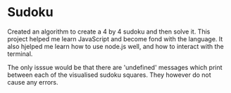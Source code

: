 # Sudoku

Created an algorithm to create a 4 by 4 sudoku and then solve it. This project helped me learn JavaScript and become fond with the language. It also hjelped me learn how to use node.js well, and how to interact with the terminal.

The only isssue would be that there are 'undefined' messages which print between each of the visualised sudoku squares. They however do not cause any errors.

